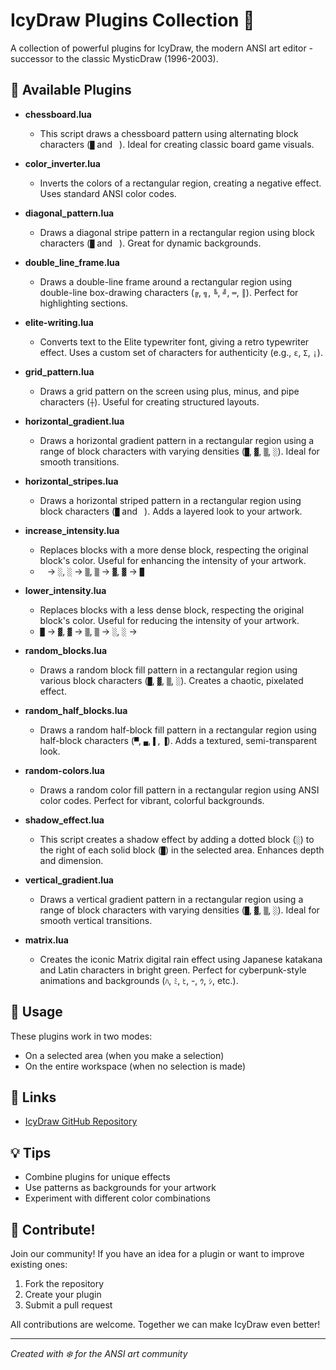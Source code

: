 # IcyDraw Plugins Collection 🎨

A collection of powerful plugins for IcyDraw, the modern ANSI art editor - successor to the classic MysticDraw (1996-2003).

## 🚀 Available Plugins

- **chessboard.lua**
  - This script draws a chessboard pattern using alternating block characters (`█` and ` `). Ideal for creating classic board game visuals.

- **color_inverter.lua**
  - Inverts the colors of a rectangular region, creating a negative effect. Uses standard ANSI color codes.

- **diagonal_pattern.lua**
  - Draws a diagonal stripe pattern in a rectangular region using block characters (`█` and ` `). Great for dynamic backgrounds.

- **double_line_frame.lua**
  - Draws a double-line frame around a rectangular region using double-line box-drawing characters (`╔`, `╗`, `╚`, `╝`, `═`, `║`). Perfect for highlighting sections.

- **elite-writing.lua**
  - Converts text to the Elite typewriter font, giving a retro typewriter effect. Uses a custom set of characters for authenticity (e.g., `ε`, `Σ`, `¡`).

- **grid_pattern.lua**
  - Draws a grid pattern on the screen using plus, minus, and pipe characters (`┼`). Useful for creating structured layouts.

- **horizontal_gradient.lua**
  - Draws a horizontal gradient pattern in a rectangular region using a range of block characters with varying densities (`█`, `▓`, `▒`, `░`). Ideal for smooth transitions.

- **horizontal_stripes.lua**
  - Draws a horizontal striped pattern in a rectangular region using block characters (`█` and ` `). Adds a layered look to your artwork.

- **increase_intensity.lua**
  - Replaces blocks with a more dense block, respecting the original block's color. Useful for enhancing the intensity of your artwork.
  - ` ` → `░`, `░` → `▒`, `▒` → `▓`, `▓` → `█`

- **lower_intensity.lua**
  - Replaces blocks with a less dense block, respecting the original block's color. Useful for reducing the intensity of your artwork.
  - `█` → `▓`, `▓` → `▒`, `▒` → `░`, `░` → ` `

- **random_blocks.lua**
  - Draws a random block fill pattern in a rectangular region using various block characters (`█`, `▓`, `▒`, `░`). Creates a chaotic, pixelated effect.

- **random_half_blocks.lua**
  - Draws a random half-block fill pattern in a rectangular region using half-block characters (`▀`, `▄`, `▌`, `▐`). Adds a textured, semi-transparent look.

- **random-colors.lua**
  - Draws a random color fill pattern in a rectangular region using ANSI color codes. Perfect for vibrant, colorful backgrounds.

- **shadow_effect.lua**
  - This script creates a shadow effect by adding a dotted block (`░`) to the right of each solid block (`█`) in the selected area. Enhances depth and dimension.

- **vertical_gradient.lua**
  - Draws a vertical gradient pattern in a rectangular region using a range of block characters with varying densities (`█`, `▓`, `▒`, `░`). Ideal for smooth vertical transitions.

- **matrix.lua**
  - Creates the iconic Matrix digital rain effect using Japanese katakana and Latin characters in bright green. Perfect for cyberpunk-style animations and backgrounds (`ﾊ`, `ﾐ`, `ﾋ`, `ｰ`, `ｳ`, `ｼ`, etc.).

## 🔧 Usage
These plugins work in two modes:
- On a selected area (when you make a selection)
- On the entire workspace (when no selection is made)

## 🔗 Links
- [IcyDraw GitHub Repository](https://github.com/mkrueger/icy_tools/tree/master/crates/icy_draw)

## 💡 Tips
- Combine plugins for unique effects
- Use patterns as backgrounds for your artwork
- Experiment with different color combinations

## 🤝 Contribute!

Join our community! If you have an idea for a plugin or want to improve existing ones:

1. Fork the repository
2. Create your plugin
3. Submit a pull request

All contributions are welcome. Together we can make IcyDraw even better!

---
*Created with ❄️ for the ANSI art community*